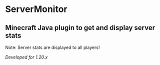 # ServerMonitor

## Minecraft Java plugin to get and display server stats

Note: Server stats are displayed to all players!

*Developed for 1.20.x*
